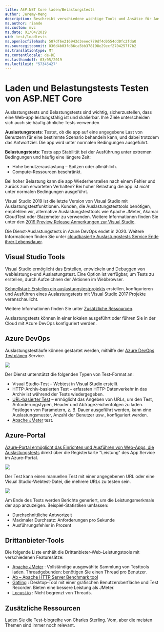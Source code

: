 ```yaml
---
title: ASP.NET Core laden/Belastungstests
author: Jeremy-Meng
description: Beschreibt verschiedene wichtige Tools und Ansätze für Auslastungstests und Belastungstests in ASP.NET Core-apps.
ms.author: riande
ms.custom: mvc
ms.date: 01/04/2019
uid: test/loadtests
ms.openlocfilehash: 587df6e216943d3eeec779df4d0554dd0fc2fda0
ms.sourcegitcommit: 036d4b03fd86ca5bb378198e29ecf2704257f7b2
ms.translationtype: MT
ms.contentlocale: de-DE
ms.lasthandoff: 03/05/2019
ms.locfileid: "57345427"
---
```

# <a name="load-and-stress-testing-aspnet-core"></a>Laden und Belastungstests Testen von ASP.NET Core

Auslastungstests und Belastungstests sind wichtig, sicherzustellen, dass eine Web-app leistungsfähig ist und skalierbar. Ihre Ziele unterscheiden sich auch sie häufig ähnliche Tests verwenden.

**Auslastungstests**: Testet, ob die app auf eine angegebene Last von Benutzern für eine bestimmte Szenario behandeln kann, und dabei trotzdem das Antwortziel. Die app wird unter normalen Bedingungen ausgeführt.

**Belastungstests**: Tests app Stabilität bei der Ausführung unter extremen Bedingungen und häufig eine längere Zeit:

* Hohe benutzerauslastung – Spitzen oder allmählich.
* Compute-Ressourcen beschränkt.  

Bei hoher Belastung kann die app Wiederherstellen nach einem Fehler und zurück zum erwarteten Verhalten? Bei hoher Belastung die app ist *nicht* unter normalen Bedingungen ausgeführt.

Visual Studio 2019 ist die letzte Version von Visual Studio mit Auslastungstestfunktionen. Kunden, die Auslastungstesttools benötigen, empfehlen wir, alternative Auslastungstesttools wie Apache JMeter, Akamai CloudTest oder Blazemeter zu verwenden. Weitere Informationen finden Sie unter den [2019 Preview Release Anmerkungen zur Visual Studio](/visualstudio/releases/2019/release-notes-preview#test-tools).

Die Dienst-Auslastungstests in Azure DevOps endet in 2020. Weitere Informationen finden Sie unter [cloudbasierte Auslastungstests Service Ende ihrer Lebensdauer](https://devblogs.microsoft.com/devops/cloud-based-load-testing-service-eol/).

## <a name="visual-studio-tools"></a>Visual Studio Tools

Visual Studio ermöglicht das Erstellen, entwickeln und Debuggen von webleistungs-und Auslastungstest. Eine Option ist verfügbar, um Tests zu erstellen, durch Aufzeichnen der Aktionen im Webbrowser.

[Schnellstart: Erstellen ein auslastungstestprojekts](/visualstudio/test/quickstart-create-a-load-test-project?view=vs-2017) erstellen, konfigurieren und Ausführen eines Auslastungstests mit Visual Studio 2017 Projekte veranschaulicht.

Weitere Informationen finden Sie unter [Zusätzliche Ressourcen](#add).

Auslastungstests können in einer lokalen ausgeführt oder führen Sie in der Cloud mit Azure DevOps konfiguriert werden.

## <a name="azure-devops"></a>Azure DevOps

Auslastungstestläufe können gestartet werden, mithilfe der [Azure DevOps Testplänen](/azure/devops/test/load-test/index?view=vsts) Service.

![](./load-tests/_static/azure-devops-load-test.png)

Der Dienst unterstützt die folgenden Typen von Test-Format an:

- Visual Studio-Test – Webtest in Visual Studio erstellt.
- HTTP-Archiv-basierten Test – erfassten HTTP-Datenverkehr in das Archiv ist während der Tests wiedergegeben.
- [URL-basierter Test](/azure/devops/test/load-test/get-started-simple-cloud-load-test?view=vsts) – ermöglicht das Angeben von URLs, um den Test, Anforderungstypen, Header und Abfragezeichenfolgen zu laden. Festlegen von Parametern, z. B. Dauer ausgeführt werden, kann eine Auslastungsmuster, Anzahl der Benutzer usw., konfiguriert werden.
- [Apache JMeter](https://jmeter.apache.org/) test.

## <a name="azure-portal"></a>Azure-Portal

[Azure-Portal ermöglicht das Einrichten und Ausführen von Web-Apps, die Auslastungstests](/azure/devops/test/load-test/app-service-web-app-performance-test?view=vsts) direkt über die Registerkarte "Leistung" des App Service im Azure-Portal.

![](./load-tests/_static/azure-appservice-perf-test.png)

Der Test kann einen manuellen Test mit einer angegebenen URL oder eine Visual Studio-Webtest-Datei, die mehrere URLs zu testen sein.

![](./load-tests/_static/azure-appservice-perf-test-config.png)

Am Ende des Tests werden Berichte generiert, um die Leistungsmerkmale der app anzuzeigen. Beispiel-Statistiken umfassen:

- Durchschnittliche Antwortzeit
- Maximaler Durchsatz: Anforderungen pro Sekunde
- Ausführungsfehler in Prozent

## <a name="third-party-tools"></a>Drittanbieter-Tools

Die folgende Liste enthält die Drittanbieter-Web-Leistungstools mit verschiedenen Featuresätze:

- [Apache JMeter](https://jmeter.apache.org/) : Vollständige ausgewählte Sammlung von Testtools laden. Threadgebunden: benötigen Sie einen Thread pro Benutzer.
- [Ab – Apache HTTP Server Benchmark tool](https://httpd.apache.org/docs/2.4/programs/ab.html)
- [Gatling](https://gatling.io/) : Desktop-Tool mit einer grafischen Benutzeroberfläche und Test Recorder. Bieten eine bessere Leistung als JMeter.
- [Locust.io](https://locust.io/) : Nicht begrenzt von Threads.

<a name="add"></a>
## <a name="additional-resources"></a>Zusätzliche Ressourcen

[Laden Sie die Test-blogreihe](https://blogs.msdn.microsoft.com/charles_sterling/2015/06/01/load-test-series-part-i-creating-web-performance-tests-for-a-load-test/) von Charles Sterling. Vom, aber die meisten Themen sind immer noch relevant.
